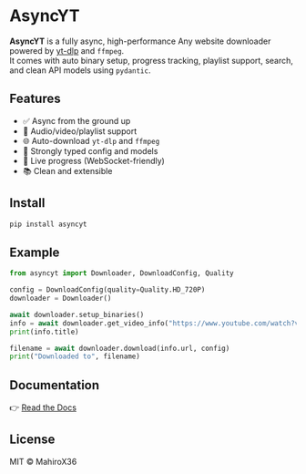 # AsyncYT

**AsyncYT** is a fully async, high-performance Any website downloader powered by [yt-dlp](https://github.com/yt-dlp/yt-dlp) and `ffmpeg`.  
It comes with auto binary setup, progress tracking, playlist support, search, and clean API models using `pydantic`.

## Features

- ✅ Async from the ground up
- 🎵 Audio/video/playlist support
- 🌐 Auto-download `yt-dlp` and `ffmpeg`
- 🧠 Strongly typed config and models
- 📡 Live progress (WebSocket-friendly)
- 📚 Clean and extensible

## Install

```bash
pip install asyncyt
```

## Example

```python
from asyncyt import Downloader, DownloadConfig, Quality

config = DownloadConfig(quality=Quality.HD_720P)
downloader = Downloader()

await downloader.setup_binaries()
info = await downloader.get_video_info("https://www.youtube.com/watch?v=dQw4w9WgXcQ")
print(info.title)

filename = await downloader.download(info.url, config)
print("Downloaded to", filename)
```

## Documentation

👉 [Read the Docs](https://mahirox36.github.io/AsyncYT)

## License

MIT © MahiroX36
